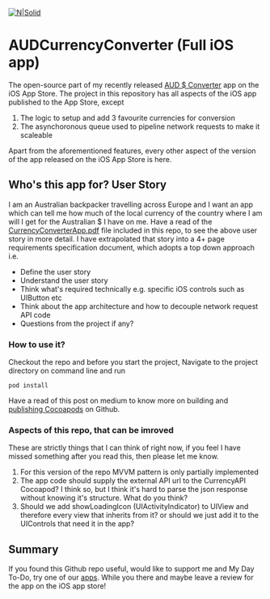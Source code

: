[![N|Solid](https://mydaytodo.com/wp-content/uploads/2018/08/MDTicon-1-150x150.png)](https://mydaytodo.com/)
# AUDCurrencyConverter (Full iOS app)
The open-source part of my recently released [AUD $ Converter] app on the iOS App Store. The project in this repository has all aspects of the iOS app published to the App Store, except 
1. The logic to setup and add 3 favourite currencies for conversion
2. The asynchoronous queue used to pipeline network requests to make it scaleable

Apart from the aforementioned features, every other aspect of the version of the app released on the iOS App Store is here. 

## Who's this app for? User Story
I am an Australian backpacker travelling across Europe and I want an app which can tell me how much of the local currency of the country where I am will I get for the Australian $ I have on me. Have a read of the [CurrencyConverterApp.pdf] file included in this repo, to see the above user story in more detail. I have extrapolated that story into a 4+ page requirements specification document, which adopts a top down approach i.e. 
- Define the user story
- Understand the user story
- Think what's required technically e.g. specific iOS controls such as UIButton etc
- Think about the app architecture and how to decouple network request API code
- Questions from the project if any?

### How to use it?
Checkout the repo and before you start the project,
Navigate to the project directory on command line and run 
```
pod install
```

Have a read of this post on medium to know more on building and [publishing Cocoapods] on Github.


### Aspects of this repo, that can be imroved
These are strictly things that I can think of right now, if you feel I have missed something after you read this, then please let me know.
1. For this version of the repo MVVM pattern is only partially implemented
2. The app code should supply the external API url to the CurrencyAPI Cocoapod? I think so, but I think it's hard to parse the json response without knowing it's structure. What do you think?
3. Should we add showLoadingIcon (UIActivityIndicator) to UIView and therefore every view that inherits from it? or should we just add it to the UIControls that need it in the app?


## Summary
If you found this Github repo useful, would like to support me and My Day To-Do, try one of our [apps]. While you there and maybe leave a review for the app on the iOS app store!


[CurrencyConverterApp.pdf]: https://github.com/cptdanko/AUDCurrencyConverter/blob/master/CurrencyConverterApp.pdf
[CurrencyAPI pod on Github]: https://github.com/cptdanko/CurrencyAPI
[AUD $ Converter]: https://apps.apple.com/au/app/aud-$-currency-converter/id1501784723
[apps]: https://mydaytodo.com/apps/
[publishing Cocoapods]: https://medium.com/@bhuman.soni/open-source-currencyapi-cocoapod-on-github-9734f068b650
[My Day To-Do]: https://mydaytodo.com/
[blog]: https://mydaytoco.com/blog
